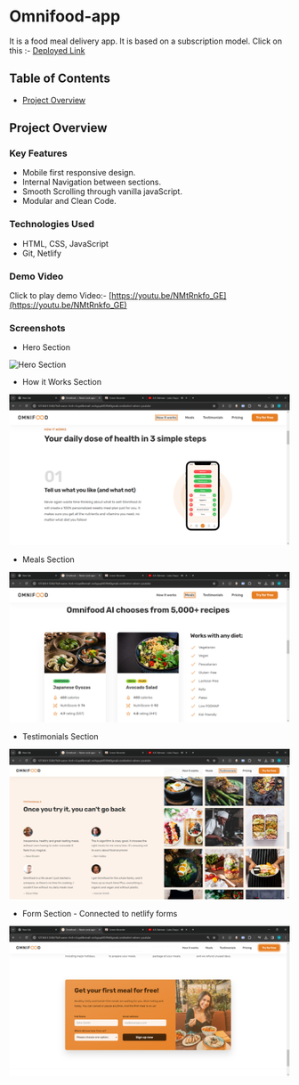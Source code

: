# Omnifood-app

It is a food meal delivery app. It is based on a subscription model.
Click on this :- [Deployed Link](https://omnifood-goyal.netlify.app/)

## Table of Contents

- [Project Overview](#project-overview)

## Project Overview

### Key Features

- Mobile first responsive design.
- Internal Navigation between sections.
- Smooth Scrolling through vanilla javaScript.
- Modular and Clean Code.

### Technologies Used

- HTML, CSS, JavaScript
- Git, Netlify

### Demo Video

Click to play demo Video:- [https://youtu.be/NMtRnkfo_GE](https://youtu.be/NMtRnkfo_GE)

### Screenshots

- Hero Section

![Hero Section](./img/ScreenShots/Omnifood%20—%20Never%20cook%20again!%20-%20Google%20Chrome%2012_26_2023%2010_07_46%20PM.png)

- How it Works Section

![How it works section](./img/ScreenShots/How%20it%20works.png)

- Meals Section

![Meals section](./img/ScreenShots/Meals.png)

- Testimonials Section

![Testimonials section](./img/ScreenShots/Testimonials.png)

- Form Section - Connected to netlify forms

![Form section](./img/ScreenShots/form%20Section.png)
